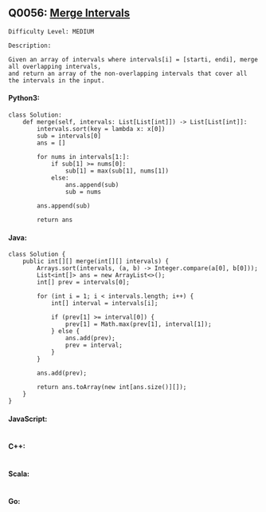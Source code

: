 ## Q0056: [Merge Intervals](https://leetcode.com/problems/merge-intervals/)

```
Difficulty Level: MEDIUM
```

```
Description:

Given an array of intervals where intervals[i] = [starti, endi], merge all overlapping intervals,
and return an array of the non-overlapping intervals that cover all the intervals in the input.
```

#### Python3:

```
class Solution:
    def merge(self, intervals: List[List[int]]) -> List[List[int]]:
        intervals.sort(key = lambda x: x[0])
        sub = intervals[0]
        ans = []

        for nums in intervals[1:]:
            if sub[1] >= nums[0]:
                sub[1] = max(sub[1], nums[1])
            else:
                ans.append(sub)
                sub = nums
        
        ans.append(sub)

        return ans
```

#### Java:

```
class Solution {
    public int[][] merge(int[][] intervals) {
        Arrays.sort(intervals, (a, b) -> Integer.compare(a[0], b[0]));
        List<int[]> ans = new ArrayList<>();
        int[] prev = intervals[0];

        for (int i = 1; i < intervals.length; i++) {
            int[] interval = intervals[i];

            if (prev[1] >= interval[0]) {
                prev[1] = Math.max(prev[1], interval[1]);
            } else {
                ans.add(prev);
                prev = interval;
            }
        }

        ans.add(prev);

        return ans.toArray(new int[ans.size()][]); 
    }
}
```

#### JavaScript:

```

```

#### C++:

```

```

#### Scala:

```

```

#### Go:

```

```